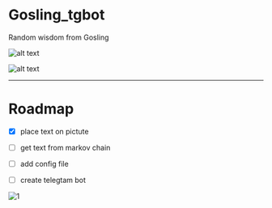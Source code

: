 # Gosling_tgbot
Random wisdom from Gosling

![alt text](https://img.shields.io/badge/Golang-1.21.1-blue?style=flat-square&logo=go)

![alt text](https://img.shields.io/badge/Status-in%20process-2E8B57?style=for-the-badge&logo=Buddy)

------------------------------------------
# Roadmap 
- [x] place text on pictute
- [ ] get text from markov chain
- [ ] add config file
- [ ] create telegtam bot




![1](https://user-images.githubusercontent.com/20814332/213991843-15515abb-40fc-4013-9680-367a5ff9334a.jpg)
